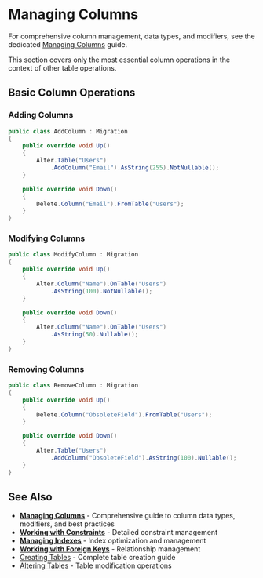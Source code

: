 # Managing Columns

For comprehensive column management, data types, and modifiers, see the dedicated [Managing Columns](../managing-columns.md) guide.

This section covers only the most essential column operations in the context of other table operations.

## Basic Column Operations

### Adding Columns

```csharp
public class AddColumn : Migration
{
    public override void Up()
    {
        Alter.Table("Users")
            .AddColumn("Email").AsString(255).NotNullable();
    }

    public override void Down()
    {
        Delete.Column("Email").FromTable("Users");
    }
}
```

### Modifying Columns

```csharp
public class ModifyColumn : Migration
{
    public override void Up()
    {
        Alter.Column("Name").OnTable("Users")
            .AsString(100).NotNullable();
    }

    public override void Down()
    {
        Alter.Column("Name").OnTable("Users")
            .AsString(50).Nullable();
    }
}
```

### Removing Columns

```csharp
public class RemoveColumn : Migration
{
    public override void Up()
    {
        Delete.Column("ObsoleteField").FromTable("Users");
    }

    public override void Down()
    {
        Alter.Table("Users")
            .AddColumn("ObsoleteField").AsString(100).Nullable();
    }
}
```

## See Also

- **[Managing Columns](../managing-columns.md)** - Comprehensive guide to column data types, modifiers, and best practices
- **[Working with Constraints](../working-with-constraints.md)** - Detailed constraint management
- **[Managing Indexes](../managing-indexes.md)** - Index optimization and management
- **[Working with Foreign Keys](../working-with-foreign-keys.md)** - Relationship management
- [Creating Tables](create-tables.md) - Complete table creation guide
- [Altering Tables](alter-tables.md) - Table modification operations